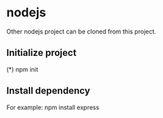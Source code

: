 # nodejs

Other nodejs project can be cloned from this project.

## Initialize project

(*) npm init

## Install dependency

For example: npm install express

